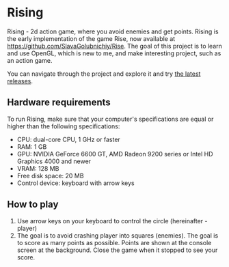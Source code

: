 # Rising
Rising - 2d action game, where you avoid enemies and get points. Rising is the early implementation of the game Rise, now available at https://github.com/SlavaGolubnichiy/Rise.
The goal of this project is to learn and use OpenGL, which is new to me, and make interesting project, such as an action game.

You can navigate through the project and explore it and try [the latest releases](https://github.com/SlavaGolubnichiy/Rising/releases).

## Hardware requirements
To run Rising, make sure that your computer's specifications are equal or higher than the following specifications:

* CPU: dual-core CPU, 1 GHz or faster
* RAM: 1 GB
* GPU: NVIDIA GeForce 6600 GT, AMD Radeon 9200 series or Intel HD Graphics 4000 and newer
* VRAM: 128 MB
* Free disk space: 20 MB
* Control device: keyboard with arrow keys

## How to play
1. Use arrow keys on your keyboard to control the circle (hereinafter - player)
2. The goal is to avoid crashing player into squares (enemies). The goal is to score as many points as possible. Points are shown at the console screen at the background. Close the game when it stopped to see your score.
